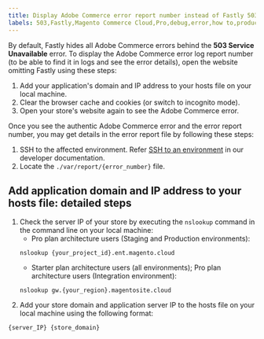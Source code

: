 ```yaml
---
title: Display Adobe Commerce error report number instead of Fastly 503 error
labels: 503,Fastly,Magento Commerce Cloud,Pro,debug,error,how to,production,reports,staging,Adobe Commerce
---
```


By default, Fastly hides all Adobe Commerce errors behind the **503 Service Unavailable** error. To display the Adobe Commerce error log report number (to be able to find it in logs and see the error details), open the website omitting Fastly using these steps:

1. Add your application's domain and IP address to your hosts file on your local machine.
1. Clear the browser cache and cookies (or switch to incognito mode).
1. Open your store's website again to see the Adobe Commerce error.

Once you see the authentic Adobe Commerce error and the error report number, you may get details in the error report file by following these steps:

1. SSH to the affected environment. Refer [SSH to an environment](https://devdocs.magento.com/guides/v2.3/cloud/env/environments-ssh.html#ssh) in our developer documentation.
1. Locate the `./var/report/{error_number}` file.

## Add application domain and IP address to your hosts file: detailed steps

1. Check the server IP of your store by executing the `nslookup` command in the command line on your local machine:
    * Pro plan architecture users (Staging and Production environments):
    ```clike
    nslookup {your_project_id}.ent.magento.cloud
    ```    
    * Starter plan architecture users (all environments); Pro plan architecture users (Integration environment):
    ```clike
    nslookup gw.{your_region}.magentosite.cloud
    ```    
1. Add your store domain and application server IP to the hosts file on your local machine using the following format:

```clike
{server_IP} {store_domain}
```
